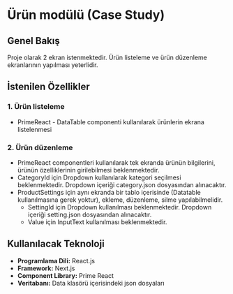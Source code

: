 # Ürün modülü (Case Study)

## Genel Bakış

Proje olarak 2 ekran istenmektedir. Ürün listeleme ve ürün düzenleme ekranlarının yapılması yeterlidir. 

## İstenilen Özellikler

### 1. Ürün listeleme
- PrimeReact - DataTable componenti kullanılarak ürünlerin ekrana listelenmesi

### 2. Ürün düzenleme
- PrimeReact componentleri kullanılarak tek ekranda ürünün bilgilerini, ürünün özelliklerinin girilebilmesi beklenmektedir.
- CategoryId için Dropdown kullanılarak kategori seçilmesi beklenmektedir. Dropdown içeriği category.json dosyasından alınacaktır.
- ProductSettings için aynı ekranda bir tablo içerisinde (Datatable kullanılmasına gerek yoktur), ekleme, düzenleme, silme yapılabilmelidir. 
    - SettingId için Dropdown kullanılması beklenmektedir. Dropdown içeriği setting.json dosyasından alınacaktır.
    - Value için InputText kullanılması beklenmektedir.


## Kullanılacak Teknoloji
- **Programlama Dili:** React.js
- **Framework:** Next.js
- **Component Library:** Prime React
- **Veritabanı:** Data klasörü içerisindeki json dosyaları